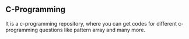 ## C-Programming
It is a c-programming repository, where you can get codes for different c-programming questions like pattern array and many more.
